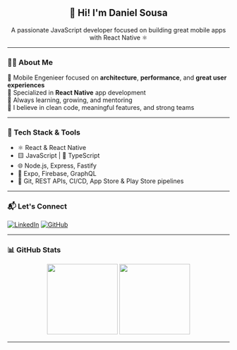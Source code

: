 <h2 align="center">👋 Hi! I'm Daniel Sousa</h2>
<p align="center">A passionate JavaScript developer focused on building great mobile apps with React Native ⚛️</p>

---

### 🧑‍💻 About Me

💼 Mobile Engenieer focused on **architecture**, **performance**, and **great user experiences**  
📱 Specialized in **React Native** app development  
🌱 Always learning, growing, and mentoring  
🎯 I believe in clean code, meaningful features, and strong teams

---

### 🚀 Tech Stack & Tools

- ⚛️ React & React Native  
- 🟨 JavaScript | 🔷 TypeScript  
- 🌐 Node.js, Express, Fastify  
- 📲 Expo, Firebase, GraphQL  
- 🧰 Git, REST APIs, CI/CD, App Store & Play Store pipelines

---

### 📬 Let's Connect

[![LinkedIn](https://img.shields.io/badge/LinkedIn-Daniel%20Sousa-blue?style=flat&logo=linkedin)](https://www.linkedin.com/in/danielsousast/)
[![GitHub](https://img.shields.io/badge/GitHub-danielsousast-000?style=flat&logo=github)](https://github.com/danielsousast)

---

### 📊 GitHub Stats

<div align="center">
  <img src="https://github-readme-stats.vercel.app/api?username=danielsousast&show_icons=true&theme=tokyonight" height="160" />
  <img src="https://github-readme-stats.vercel.app/api/top-langs/?username=danielsousast&layout=compact&theme=tokyonight" height="160" />
</div>

---

<!--
**danielsousast/danielsousast** is a ✨ _special_ ✨ repository because its `README.md` (this file) appears on your GitHub profile.
-->
